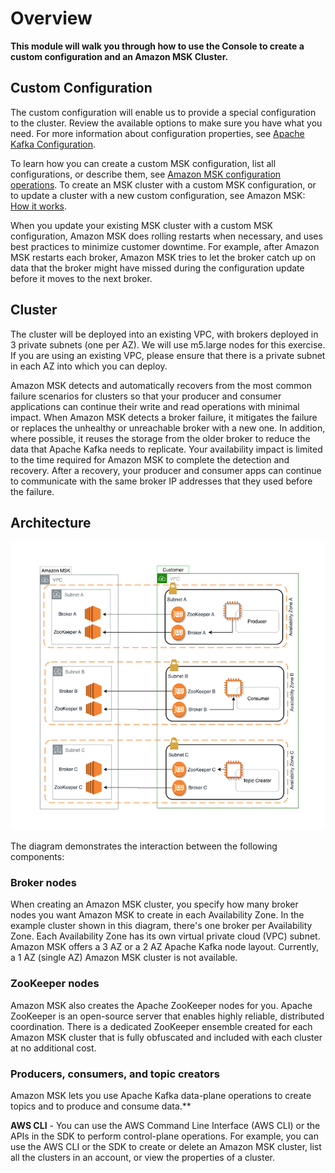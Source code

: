 # **Overview**

**This module will walk you through how to use the Console to create a custom configuration and an Amazon MSK Cluster.**

## Custom Configuration

The custom configuration will enable us to provide a special configuration to the cluster. Review the available options to make sure you have what you need. For more information about configuration properties, see [Apache Kafka Configuration](https://kafka.apache.org/documentation/#configuration).

To learn how you can create a custom MSK configuration, list all configurations, or describe them, see [Amazon MSK configuration operations](https://docs.aws.amazon.com/msk/latest/developerguide/msk-configuration-operations.html). To create an MSK cluster with a custom MSK configuration, or to update a cluster with a new custom configuration, see Amazon MSK: [How it works](https://docs.aws.amazon.com/msk/latest/developerguide/operations.html).

When you update your existing MSK cluster with a custom MSK configuration, Amazon MSK does rolling restarts when necessary, and uses best practices to minimize customer downtime. For example, after Amazon MSK restarts each broker, Amazon MSK tries to let the broker catch up on data that the broker might have missed during the configuration update before it moves to the next broker.

## Cluster

The cluster will be deployed into an existing VPC, with brokers deployed in 3 private subnets (one per AZ). We will use m5.large nodes for this exercise. If you are using an existing VPC, please ensure that there is a private subnet in each AZ into which you can deploy.

Amazon MSK detects and automatically recovers from the most common failure scenarios for clusters so that your producer and consumer applications can continue their write and read operations with minimal impact. When Amazon MSK detects a broker failure, it mitigates the failure or replaces the unhealthy or unreachable broker with a new one. In addition, where possible, it reuses the storage from the older broker to reduce the data that Apache Kafka needs to replicate. Your availability impact is limited to the time required for Amazon MSK to complete the detection and recovery. After a recovery, your producer and consumer apps can continue to communicate with the same broker IP addresses that they used before the failure.

## Architecture
![Arch-1](images/arch.png)

The diagram demonstrates the interaction between the following components:

### Broker nodes
When creating an Amazon MSK cluster, you specify how many broker nodes you want Amazon MSK to create in each Availability Zone. In the example cluster shown in this diagram, there's one broker per Availability Zone. Each Availability Zone has its own virtual private cloud (VPC) subnet. Amazon MSK offers a 3 AZ or a 2 AZ Apache Kafka node layout. Currently, a 1 AZ (single AZ) Amazon MSK cluster is not available.

### ZooKeeper nodes
Amazon MSK also creates the Apache ZooKeeper nodes for you. Apache ZooKeeper is an open-source server that enables highly reliable, distributed coordination. There is a dedicated ZooKeeper ensemble created for each Amazon MSK cluster that is fully obfuscated and included with each cluster at no additional cost.

### Producers, consumers, and topic creators
Amazon MSK lets you use Apache Kafka data-plane operations to create topics and to produce and consume data.**

**AWS CLI** - You can use the AWS Command Line Interface (AWS CLI) or the APIs in the SDK to perform control-plane operations. For example, you can use the AWS CLI or the SDK to create or delete an Amazon MSK cluster, list all the clusters in an account, or view the properties of a cluster.
